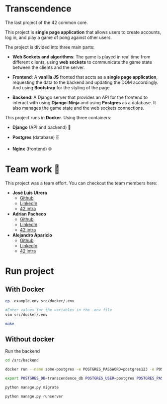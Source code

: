 # Transcendence

The last project of the 42 common core.

This project is **single page application** that allows users to create accounts, log in, and play a game of pong against other users.

The project is divided into three main parts:

-   **Web Sockets and algorithms**: The game is played in real time from different clients, using **web sockets** to communicate the game state between the clients and the server.

-   **Frontend**: A **vanilla JS** fronted that accts as a **single page application**, requesting the data to the backend and updating the DOM accordingly. And using **Bootstrap** for the styling of the page.

-   **Backend**: A Django server that provides an API for the frontend to interact with using **Django-Ninja** and using **Postgres** as a database. It also manages the game state and the web sockets connections.

This project runs in **Docker**. Using three containers:

-   **Django** (API and backend) 🐍

-   **Postgres** (database) 🗄️

-   **Nginx** (frontend) 🌐

# Team work 💪

This project was a team effort. You can checkout the team members here:

-   **José Luis Utrera**
    -   [Github](https://github.com/jlutrera)
    -   [LinkedIn](https://www.linkedin.com/in/jose-luis-utrera-5860a9297/)
    -   [42 intra](https://profile.intra.42.fr/users/jutrera-)
-   **Adrian Pacheco**
    -   [Github](https://github.com/Paches19)
    -   [LinkedIn](https://www.linkedin.com/in/adri%C3%A1n-pacheco-ter%C3%A1n-2154641b5/)
    -   [42 intra](https://profile.intra.42.fr/users/adpachec)
-   **Alejandro Aparicio**
    -   [Github](https://github.com/magnitopic)
    -   [LinkedIn](https://www.linkedin.com/in/magnitopic/)
    -   [42 intra](https://profile.intra.42.fr/users/alaparic)

# Run project

## With Docker

```bash
cp .example.env src/docker/.env

#Enter values for the variables in the .env file
vim src/docker/.env

make
```

## Without docker

Run the backend

```bash
cd /src/backend

docker run --name some-postgres -e POSTGRES_PASSWORD=postgres123 -e POSTGRES_USER=postgres -e POSTGRES_DB=transcendence_db -p 5432:5432 -d postgres

export POSTGRES_DB=transcendence_db POSTGRES_USER=postgres POSTGRES_PASSWORD=postgres123

python manage.py migrate

python manage.py runserver
```
